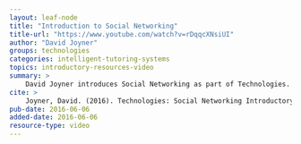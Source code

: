 ```yaml
---
layout: leaf-node
title: "Introduction to Social Networking"
title-url: "https://www.youtube.com/watch?v=rDqqcXNsiUI"
author: "David Joyner"
groups: technologies
categories: intelligent-tutoring-systems
topics: introductory-resources-video
summary: >
    David Joyner introduces Social Networking as part of Technologies.
cite: >
    Joyner, David. (2016). Technologies: Social Networking Introductory Video. Udacity.  June 6, 2016.
pub-date: 2016-06-06
added-date: 2016-06-06
resource-type: video
---
```

